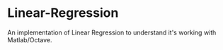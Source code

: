 # Linear-Regression
An implementation of Linear Regression to understand it's working with Matlab/Octave.
